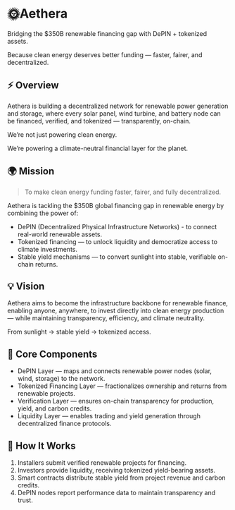 # 🌞Aethera

Bridging the $350B renewable financing gap with DePIN + tokenized assets.

Because clean energy deserves better funding — faster, fairer, and decentralized.

## ⚡ Overview

Aethera is building a decentralized network for renewable power generation and storage, where every solar panel, wind turbine, and battery node can be financed, verified, and tokenized — transparently, on-chain.

We’re not just powering clean energy.

We’re powering a climate-neutral financial layer for the planet.

## 🌍 Mission

> To make clean energy funding faster, fairer, and fully decentralized.

Aethera is tackling the $350B global financing gap in renewable energy by combining the power of:
- DePIN (Decentralized Physical Infrastructure Networks) - to connect real-world renewable assets.
- Tokenized financing — to unlock liquidity and democratize access to climate investments.
- Stable yield mechanisms — to convert sunlight into stable, verifiable on-chain returns.

## 💡 Vision

Aethera aims to become the infrastructure backbone for renewable finance, enabling anyone, anywhere, to invest directly into clean energy production — while maintaining transparency, efficiency, and climate neutrality.

From sunlight → stable yield → tokenized access.

## 🧩 Core Components

- DePIN Layer — maps and connects renewable power nodes (solar, wind, storage) to the network.
- Tokenized Financing Layer — fractionalizes ownership and returns from renewable projects.
- Verification Layer — ensures on-chain transparency for production, yield, and carbon credits.
- Liquidity Layer — enables trading and yield generation through decentralized finance protocols.


## 🧠 How It Works

1. Installers submit verified renewable projects for financing.
2. Investors provide liquidity, receiving tokenized yield-bearing assets.
3. Smart contracts distribute stable yield from project revenue and carbon credits.
4. DePIN nodes report performance data to maintain transparency and trust.